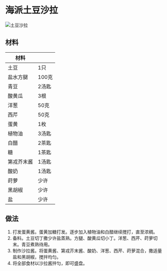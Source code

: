 # 海派土豆沙拉

![土豆沙拉](../Images/土豆沙拉.jpg)

## 材料

| 材料 |   |
| --- | --- |
| 土豆 | 1只 |
| 盐水方腿 | 100克 |
| 青豆 | 2汤匙 |
| 酸黄瓜 | 3根 |
| 洋葱 | 50克 |
| 西芹 | 50克 |
| 蛋黄 | 1枚 |
| 植物油 | 3汤匙 |
| 白醋 | 2茶匙 |
| 糖 | 1茶匙 |
| 第戎芥末酱 | 1汤匙 |
| 酸奶 | 1汤匙 |
| 莳萝 | 少许 |
| 黑胡椒 | 少许 |
| 盐 | 少许 |

## 做法

1. 打发蛋黄酱。蛋黄加糖打发。逐步加入植物油和白醋继续搅打，直至浓稠。
2. 备料。土豆切丁撒少许盐蒸熟。方腿、酸黄瓜切小丁。洋葱、西芹、莳萝切末。青豆煮熟待用。
3. 制作沙拉酱。将蛋黄酱、第戎芥末酱、酸奶、洋葱、西芹、莳萝混合，撒适量盐和黑胡椒，搅拌均匀。
4. 将全部食材以沙拉酱拌匀，即可盛盘。